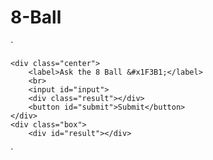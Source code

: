 # 8-Ball
`<!DOCTYPE html>
<html lang="en">
<head>
    <meta charset="UTF-8">
    <meta name="viewport" content="width=device-width, initial-scale=1.0">
    <link rel="stylesheet" href="8ball.css">
    <script src="8ball.script.js"></script>
    <title>Magic 8 Ball</title>
    <link rel="icon" href="https://encrypted-tbn0.gstatic.com/images?q=tbn:ANd9GcR26gYEa8GlGsnoyrjmcgRfz56gYbtP-pj15w&usqp=CAU" >
</head>
<body>
    
    <div class="center">
        <label>Ask the 8 Ball &#x1F3B1;</label>
        <br>
        <input id="input">
        <div class="result"></div>
        <button id="submit">Submit</button>
    </div>
    <div class="box">
        <div id="result"></div>
 </div>
    
    
    
</body>
</html>`
